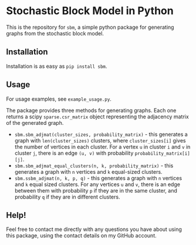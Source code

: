 # Stochastic Block Model in Python
This is the repository for `sbm`, a simple python package for generating graphs from
the stochastic block model.

## Installation
Installation is as easy as `pip install sbm`.

## Usage
For usage examples, see `example_usage.py`.

The package provides three methods for generating graphs. Each one returns
a scipy `sparse.csr_matrix` object representing the adjacency matrix of the
generated graph.
* `sbm.sbm_adjmat(cluster_sizes, probability_matrix)` - this generates a graph with `len(cluster_sizes)` clusters, where
`cluster_sizes[i]` gives the number of vertices in each cluster. For a vertex `u` in cluster `i` and `v` in cluster `j`,
there is an edge `(u, v)` with probability `probability_matrix[i][j]`.
* `sbm.sbm_adjmat_equal_clusters(n, k, probability_matrix)` - this generates a graph with `n` vertices and `k` equal-sized
clusters.
* `sbm.ssbm_adjmat(n, k, p, q)` - this generates a graph with `n` vertices and `k` equal sized clusters. For any vertices
`u` and `v`, there is an edge between them with probability `p` if they are in the same cluster, and probability `q` if 
they are in different clusters.

## Help!
Feel free to contact me directly with any questions you have about using this package, using the contact details
on my GitHub account.
